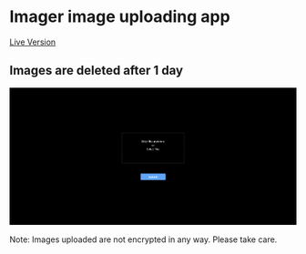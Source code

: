 # Imager image uploading app

[Live Version](https://imager-omega.vercel.app/)

## Images are deleted after 1 day

![Screenshot](https://github.com/msyavuz/imager/blob/main/assets/Screenshot2.png?raw=true)

Note: Images uploaded are not encrypted in any way. Please take care.
